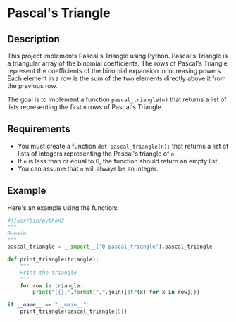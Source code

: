 # Pascal's Triangle

## Description

This project implements Pascal's Triangle using Python. Pascal's Triangle is a triangular array of the binomial coefficients. The rows of Pascal's Triangle represent the coefficients of the binomial expansion in increasing powers. Each element in a row is the sum of the two elements directly above it from the previous row.

The goal is to implement a function `pascal_triangle(n)` that returns a list of lists representing the first `n` rows of Pascal's Triangle.

## Requirements

- You must create a function `def pascal_triangle(n):` that returns a list of lists of integers representing the Pascal's triangle of `n`.
- If `n` is less than or equal to 0, the function should return an empty list.
- You can assume that `n` will always be an integer.
  
## Example

Here's an example using the function:

```python
#!/usr/bin/python3
"""
0-main
"""
pascal_triangle = __import__('0-pascal_triangle').pascal_triangle

def print_triangle(triangle):
    """
    Print the triangle
    """
    for row in triangle:
        print("[{}]".format(",".join([str(x) for x in row])))

if __name__ == "__main__":
    print_triangle(pascal_triangle(5))

